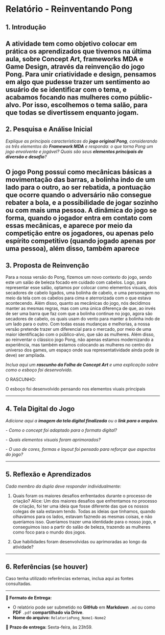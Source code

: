 # Relatório - Reinventando Pong


## 1. Introdução  

A atividade tem como objetivo colocar em prática os aprendizados que tivemos na última aula, sobre Concept Art, frameworks MDA e Game Design, através da reinvenção do jogo Pong. Para unir criatividade e design, pensamos em algo que pudesse trazer um sentimento ao usuário de se identificar com o tema, e acabamos focando nas mulheres como públic-alvo. Por isso, escolhemos o tema salão, para que todas se divertissem enquanto jogam.
---

## 2. Pesquisa e Análise Inicial  
*Explique as principais características do **jogo original Pong**, considerando os três elementos do **Framework MDA** e responda: o que torna Pong um jogo envolvente e jogável? Quais são seus **elementos principais de diversão e desafio**?*

O jogo Pong possui como mecânicas básicas a movimentação das barras, a bolinha indo de um lado para o outro, ao ser rebatida, a pontuação que ocorre quando o adversário não consegue rebater a bola, e a possibilidade de jogar sozinho ou com mais uma pessoa. A dinâmica do jogo se forma, quando o jogador entra em contato com essas mecânicas, e aparece por meio da competição entre os jogadores, ou apenas pelo espírito competitivo (quando jogado apenas por uma pessoa), além disso, também aparece
---

## 3. Proposta de Reinvenção  
  Para a nossa versão do Pong, fizemos um novo contexto do jogo, sendo este um salão de beleza focado em cuidado com cabelos. Logo, para representar esse salão, optamos por colocar como elementos visuais, dois secadores de cabelo ligados, uma bolinha de cabelo, e uma personagem no meio da tela com os cabelos para cima e aterrorizada com o que estava acontecendo. 
  Além disso, quanto as mecânicas do jogo, nós decidimos manter as mesmas regras, mas com uma única diferença de que, ao invés de ser uma barra que faz com que a bolinha continue no jogo, agora são secadores de cabelo, os quais usam do vento para manter a bolinha indo de um lado para o outro.
  Com todas essas mudanças e melhorias, a nossa versão pretende trazer um diferencial para o mercado, por meio de uma maior identificação com o público-alvo, que são as mulheres. Além disso, ao reinventar o clássico jogo Pong, não apenas estamos modernizando a experiência, mas também estamos colocando as mulheres no centro do universo dos games, um espaço onde sua representatividade ainda pode (e deve) ser ampliada.


*Inclua aqui um **rascunho da Folha de Concept Art** e uma explicação sobre como o esboço foi desenvolvido.*

O RASCUNHO:

O esboço foi desenvolvido pensando nos elementos viuais principais 



---

## 4. Tela Digital do Jogo  
*Adicione aqui a **imagem da tela digital finalizada** ou o **link para o arquivo**.*  

*- Como o concept foi adaptado para o formato digital?*

*- Quais elementos visuais foram aprimorados?*  

*- O uso de cores, formas e layout foi pensado para reforçar que aspectos do jogo?*  

---

## 5. Reflexão e Aprendizados  
*Cada membro da dupla deve responder individualmente:*  

1. Quais foram os maiores desafios enfrentados durante o processo de criação?
Alice: Um dos maiores desafios que enfrentamos no processo de criação, foi ter uma ideia que fosse diferente das que os nossos colegas de sala estavam tendo. Todas as ideias que tinhamos, quando olhavámos para os lados, estavam faznedo as mesmas coisas, e não queríamos isso. Queríamos trazer uma identidade para o nosso jogo, e conseguimos isso a partir do salão de beleza, trazendo as mulheres como foco para o mundo dos jogos.

3. Que habilidades foram desenvolvidas ou aprimoradas ao longo da atividade?  

---

## 6. Referências (se houver)  
Caso tenha utilizado referências externas, inclua aqui as fontes consultadas.  

---

**📝 Formato de Entrega:**  
- O relatório pode ser submetido no **GitHub** em **Markdown** `.md` ou como **PDF** `.pdf` **compartilhado via Drive**.  
- **Nome do arquivo:** `RelatorioPong_Nome1-Nome2`  

📌 **Prazo de entrega:** Sexta-feira, às 23h59.

